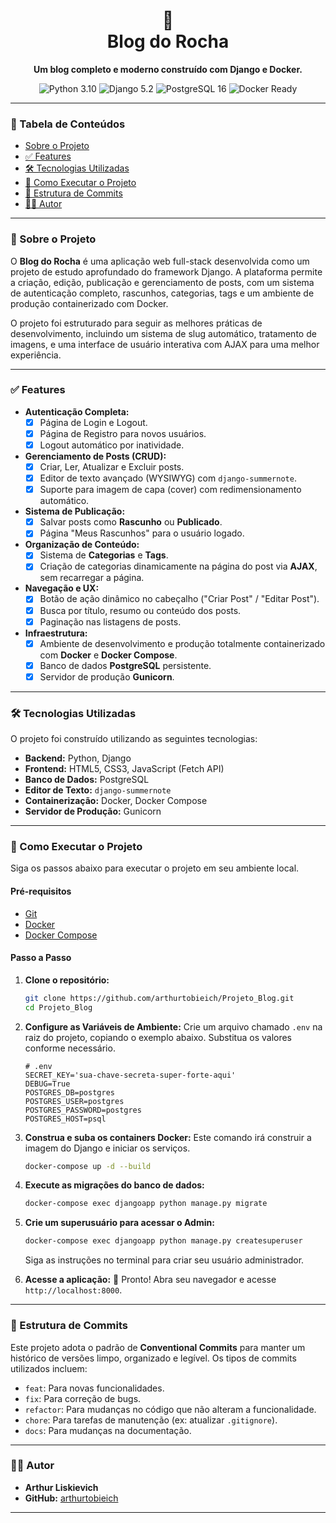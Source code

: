 <div align="center">
  <h1>
    📝<br>Blog do Rocha
  </h1>
  <p><strong>Um blog completo e moderno construído com Django e Docker.</strong></p>
  <p>
    <img src="https://img.shields.io/badge/Python-3.10-blue.svg" alt="Python 3.10">
    <img src="https://img.shields.io/badge/Django-5.2-green.svg" alt="Django 5.2">
    <img src="https://img.shields.io/badge/PostgreSQL-16-blue.svg" alt="PostgreSQL 16">
    <img src="https://img.shields.io/badge/Docker-Ready-blue.svg?logo=docker" alt="Docker Ready">
  </p>
</div>

---

### 📖 Tabela de Conteúdos

- [Sobre o Projeto](#-sobre-o-projeto)
- [✅ Features](#-features)
- [🛠️ Tecnologias Utilizadas](#️-tecnologias-utilizadas)
- [🚀 Como Executar o Projeto](#-como-executar-o-projeto)
- [📂 Estrutura de Commits](#-estrutura-de-commits)
- [👨‍💻 Autor](#-autor)

---

### 📌 Sobre o Projeto

O **Blog do Rocha** é uma aplicação web full-stack desenvolvida como um projeto de estudo aprofundado do framework Django. A plataforma permite a criação, edição, publicação e gerenciamento de posts, com um sistema de autenticação completo, rascunhos, categorias, tags e um ambiente de produção containerizado com Docker.

O projeto foi estruturado para seguir as melhores práticas de desenvolvimento, incluindo um sistema de slug automático, tratamento de imagens, e uma interface de usuário interativa com AJAX para uma melhor experiência.

---

### ✅ Features

-   **Autenticação Completa:**
    -   [x] Página de Login e Logout.
    -   [x] Página de Registro para novos usuários.
    -   [x] Logout automático por inatividade.
-   **Gerenciamento de Posts (CRUD):**
    -   [x] Criar, Ler, Atualizar e Excluir posts.
    -   [x] Editor de texto avançado (WYSIWYG) com `django-summernote`.
    -   [x] Suporte para imagem de capa (cover) com redimensionamento automático.
-   **Sistema de Publicação:**
    -   [x] Salvar posts como **Rascunho** ou **Publicado**.
    -   [x] Página "Meus Rascunhos" para o usuário logado.
-   **Organização de Conteúdo:**
    -   [x] Sistema de **Categorias** e **Tags**.
    -   [x] Criação de categorias dinamicamente na página do post via **AJAX**, sem recarregar a página.
-   **Navegação e UX:**
    -   [x] Botão de ação dinâmico no cabeçalho ("Criar Post" / "Editar Post").
    -   [x] Busca por título, resumo ou conteúdo dos posts.
    -   [x] Paginação nas listagens de posts.
-   **Infraestrutura:**
    -   [x] Ambiente de desenvolvimento e produção totalmente containerizado com **Docker** e **Docker Compose**.
    -   [x] Banco de dados **PostgreSQL** persistente.
    -   [x] Servidor de produção **Gunicorn**.

---

### 🛠️ Tecnologias Utilizadas

O projeto foi construído utilizando as seguintes tecnologias:

-   **Backend:** Python, Django
-   **Frontend:** HTML5, CSS3, JavaScript (Fetch API)
-   **Banco de Dados:** PostgreSQL
-   **Editor de Texto:** `django-summernote`
-   **Containerização:** Docker, Docker Compose
-   **Servidor de Produção:** Gunicorn

---

### 🚀 Como Executar o Projeto

Siga os passos abaixo para executar o projeto em seu ambiente local.

#### Pré-requisitos

-   [Git](https://git-scm.com/)
-   [Docker](https://www.docker.com/products/docker-desktop/)
-   [Docker Compose](https://docs.docker.com/compose/)

#### Passo a Passo

1.  **Clone o repositório:**
    ```bash
    git clone https://github.com/arthurtobieich/Projeto_Blog.git
    cd Projeto_Blog
    ```

2.  **Configure as Variáveis de Ambiente:**
    Crie um arquivo chamado `.env` na raiz do projeto, copiando o exemplo abaixo. Substitua os valores conforme necessário.
    ```env
    # .env
    SECRET_KEY='sua-chave-secreta-super-forte-aqui'
    DEBUG=True
    POSTGRES_DB=postgres
    POSTGRES_USER=postgres
    POSTGRES_PASSWORD=postgres
    POSTGRES_HOST=psql
    ```

3.  **Construa e suba os containers Docker:**
    Este comando irá construir a imagem do Django e iniciar os serviços.
    ```bash
    docker-compose up -d --build
    ```

4.  **Execute as migrações do banco de dados:**
    ```bash
    docker-compose exec djangoapp python manage.py migrate
    ```

5.  **Crie um superusuário para acessar o Admin:**
    ```bash
    docker-compose exec djangoapp python manage.py createsuperuser
    ```
    Siga as instruções no terminal para criar seu usuário administrador.

6.  **Acesse a aplicação:**
    🎉 Pronto! Abra seu navegador e acesse `http://localhost:8000`.

---

### 📂 Estrutura de Commits

Este projeto adota o padrão de **Conventional Commits** para manter um histórico de versões limpo, organizado e legível. Os tipos de commits utilizados incluem:

-   `feat`: Para novas funcionalidades.
-   `fix`: Para correção de bugs.
-   `refactor`: Para mudanças no código que não alteram a funcionalidade.
-   `chore`: Para tarefas de manutenção (ex: atualizar `.gitignore`).
-   `docs`: Para mudanças na documentação.

---

### 👨‍💻 Autor

-   **Arthur Liskievich**
-   **GitHub:** [arthurtobieich](https://github.com/arthurliszkievich)

---
